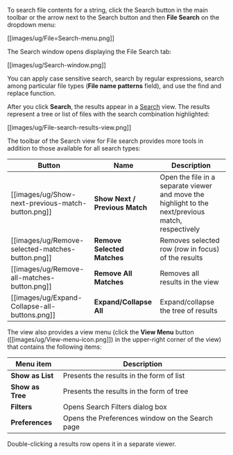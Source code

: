 To search file contents for a string, click the Search button in the main toolbar or the arrow next to the Search button and then **File Search** on the dropdown menu:

[[images/ug/File=Search-menu.png]]

The Search window opens displaying the File Search tab:

[[images/ug/Search-window.png]]

You can apply case sensitive search, search by regular expressions, search among particular file types (**File name patterns** field), and use the find and replace function.

After you click **Search**, the results appear in a [Search](https://github.com/dbeaver/dbeaver/wiki/Search) view. The results represent a tree or list of files with the search combination highlighted:

[[images/ug/File-search-results-view.png]]

The toolbar of the Search view for File search provides more tools in addition to those available for all search types:

Button|Name|Description
------|----|-----------
[[images/ug/Show-next-previous-match-button.png]]|**Show Next / Previous Match**|Open the file in a separate viewer and move the highlight to the next/previous match, respectively
[[images/ug/Remove-selected-matches-button.png]]|**Remove Selected Matches**|Removes selected row (row in focus) of the results
[[images/ug/Remove-all-matches-button.png]]|**Remove All Matches**|Removes all results in the view
[[images/ug/Expand-Collapse-all-buttons.png]]|**Expand/Collapse All**|Expand/collapse the tree of results

The view also provides a view menu (click the **View Menu** button ([[images/ug/View-menu-icon.png]]) in the upper-right corner of the view) that contains the following items:

Menu item|Description
---------|-----------
**Show as List**|Presents the results in the form of list
**Show as Tree**|Presents the results in the form of tree
**Filters**|Opens Search Filters dialog box
**Preferences**|Opens the Preferences window on the Search page

Double-clicking a results row opens it in a separate viewer.
